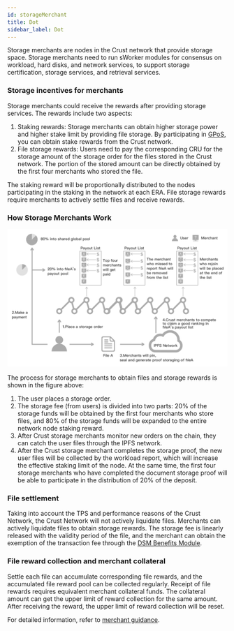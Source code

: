 ```yaml
---
id: storageMerchant
title: Dot
sidebar_label: Dot
---
```


Storage merchants are nodes in the Crust network that provide storage space. Storage merchants need to run sWorker modules for consensus on workload,  hard disks, and network services, to support storage certification, storage services, and retrieval services.

### Storage incentives for merchants

Storage merchants could receive the rewards after providing storage services. The rewards include two aspects:

1. Staking rewards: Storage merchants can obtain higher storage power and higher stake limit by providing file storage. By participating in [GPoS](GPoS.md), you can obtain stake rewards from the Crust network.
2. File storage rewards: Users need to pay the corresponding CRU for the storage amount of the storage order for the files stored in the Crust network. The portion of the stored amount can be directly obtained by the first four merchants who stored the file.

The staking reward will be proportionally distributed to the nodes participating in the staking in the network at each ERA. File storage rewards require merchants to actively settle files and receive rewards.

### How Storage Merchants Work

![dsm](assets/merchant/dsm.png)

The process for storage merchants to obtain files and storage rewards is shown in the figure above:

1. The user places a storage order.
2. The storage fee (from users) is divided into two parts: 20% of the storage funds will be obtained by the first four merchants who store files, and 80% of the storage funds will be expanded to the entire network node staking reward.
3. After Crust storage merchants monitor new orders on the chain, they can catch the user files through the IPFS network.
4. After the Crust storage merchant completes the storage proof, the new user files will be collected by the workload report, which will increase the effective staking limit of the node. At the same time, the first four storage merchants who have completed the document storage proof will be able to participate in the distribution of 20% of the deposit.

### File settlement

Taking into account the TPS and performance reasons of the Crust Network, the Crust Network will not actively liquidate files. Merchants can actively liquidate files to obtain storage rewards. The storage fee is linearly released with the validity period of the file, and the merchant can obtain the exemption of the transaction fee through the [DSM Benefits Module](marketBenefits.md).

### File reward collection and merchant collateral

Settle each file can accumulate corresponding file rewards, and the accumulated file reward pool can be collected regularly. Receipt of file rewards requires equivalent merchant collateral funds. The collateral amount can get the upper limit of reward collection for the same amount. After receiving the reward, the upper limit of reward collection will be reset.

For detailed information, refer to [merchant guidance](merchantGuidance.md).
